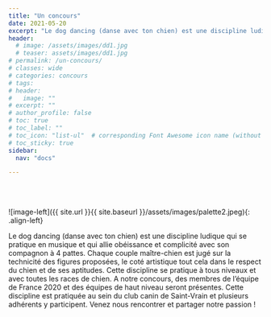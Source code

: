 ```yaml
---
title: "Un concours"
date: 2021-05-20
excerpt: "Le dog dancing (danse avec ton chien) est une discipline ludique qui se pratique en musique et qui allie obéissance et complicité avec son compagnon à 4 pattes."
header:
  # image: /assets/images/dd1.jpg
  # teaser: assets/images/dd1.jpg
# permalink: /un-concours/
# classes: wide
# categories: concours
# tags: 
# header:
#   image: ""
# excerpt: ""
# author_profile: false
# toc: true
# toc_label: ""
# toc_icon: "list-ul"  # corresponding Font Awesome icon name (without fa prefix)
# toc_sticky: true
sidebar:
  nav: "docs"

---
```


<br>
&nbsp;
<br>


![image-left]({{ site.url }}{{ site.baseurl }}/assets/images/palette2.jpeg){: .align-left} 


Le dog dancing (danse avec ton chien) est une discipline ludique qui se pratique en musique et qui allie obéissance et complicité avec son compagnon à 4 pattes. Chaque couple maître-chien est jugé sur la technicité des figures proposées, le coté artistique tout cela dans le respect du chien et de ses aptitudes. Cette discipline se pratique à tous niveaux et avec toutes les races de chien.
A notre concours, des membres de l’équipe de France 2020 et des équipes de haut niveau seront présentes.
Cette discipline est pratiquée au sein du club canin de Saint-Vrain et plusieurs adhérents y participent.
Venez nous rencontrer et partager notre passion !


